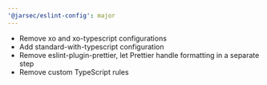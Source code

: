 ```yaml
---
'@jarsec/eslint-config': major
---
```


- Remove xo and xo-typescript configurations
- Add standard-with-typescript configuration
- Remove eslint-plugin-prettier, let Prettier handle formatting in a separate step
- Remove custom TypeScript rules
